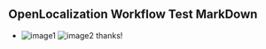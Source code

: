 ## OpenLocalization Workflow Test MarkDown
* ![image1](.\cee6ab2e-23a4-4ab6-9332-e220fcb2e740.PNG)   ![image2](.\bb63a207-9368-4114-bd4d-076ddb96bd63.png) 
thanks!